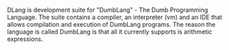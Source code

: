 DLang is development suite for "DumbLang" - The Dumb Programming Language.  The suite contains a compiler, an interpreter (vm)
and an IDE that allows compilation and execution of DumbLang programs.  The reason the language is called DumbLang is that all
it currently supports is arithmetic expressions.

